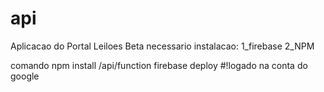# api
Aplicacao do Portal Leiloes Beta 
necessario instalacao:
1_firebase
2_NPM

comando 
npm install /api/function
firebase deploy
#!logado na conta do google
